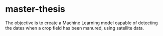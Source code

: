 # master-thesis

The objective is to create a Machine Learning model capable of detecting the dates when a crop field has been manured, using satellite data. 
